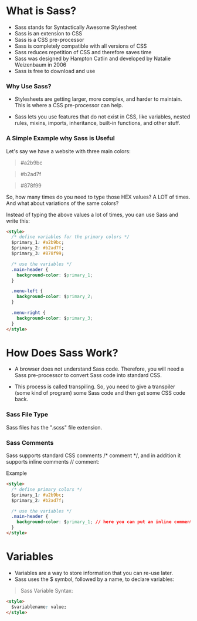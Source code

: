 # What is Sass?

* Sass stands for Syntactically Awesome Stylesheet
* Sass is an extension to CSS
* Sass is a CSS pre-processor
* Sass is completely compatible with all versions of CSS
* Sass reduces repetition of CSS and therefore saves time
* Sass was designed by Hampton Catlin and developed by Natalie Weizenbaum in 2006
* Sass is free to download and use

### Why Use Sass?

* Stylesheets are getting larger, more complex, and harder to maintain. This is where a CSS pre-processor can help.

* Sass lets you use features that do not exist in CSS, like variables, nested rules, mixins, imports, inheritance, built-in functions, and other stuff.

### A Simple Example why Sass is Useful

Let's say we have a website with three main colors:

> #a2b9bc

> #b2ad7f

> #878f99

So, how many times do you need to type those HEX values? A LOT of times. And what about variations of the same colors?

Instead of typing the above values a lot of times, you can use Sass and write this:

```html
<style>
  /* define variables for the primary colors */
  $primary_1: #a2b9bc;
  $primary_2: #b2ad7f;
  $primary_3: #878f99;

  /* use the variables */
  .main-header {
    background-color: $primary_1;
  }

  .menu-left {
    background-color: $primary_2;
  }

  .menu-right {
    background-color: $primary_3;
  }
</style>
```

# How Does Sass Work?

* A browser does not understand Sass code. Therefore, you will need a Sass pre-processor to convert Sass code into standard CSS.

* This process is called transpiling. So, you need to give a transpiler (some kind of program) some Sass code and then get some CSS code back.

### Sass File Type

Sass files has the ".scss" file extension.

### Sass Comments
Sass supports standard CSS comments /* comment */, and in addition it supports inline comments // comment:

Example


```html
<style>
  /* define primary colors */
  $primary_1: #a2b9bc;
  $primary_2: #b2ad7f;

  /* use the variables */
  .main-header {
    background-color: $primary_1; // here you can put an inline comment
  }
</style>
```

# Variables

* Variables are a way to store information that you can re-use later.
* Sass uses the $ symbol, followed by a name, to declare variables:

> Sass Variable Syntax:

```html
<style>
  $variablename: value;
</style>
  
```
